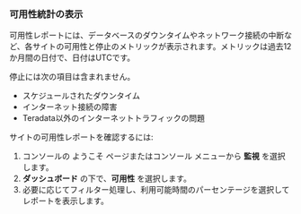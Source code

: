 ### 可用性統計の表示

可用性レポートには、データベースのダウンタイムやネットワーク接続の中断など、各サイトの可用性と停止のメトリックが表示されます。メトリックは過去12か月間の日付で、日付はUTCです。

停止には次の項目は含まれません。

-   スケジュールされたダウンタイム
-   インターネット接続の障害
-   Teradata以外のインターネットトラフィックの問題

サイトの可用性レポートを確認するには:

1.  コンソールの ようこそ ページまたはコンソール メニューから **監視**
    を選択します。
2.  **ダッシュボード** の下で、**可用性** を選択します。
3.  必要に応じてフィルター処理し、利用可能時間のパーセンテージを選択してレポートを表示します。
